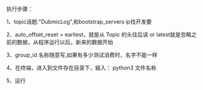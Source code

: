 执行步骤：

1、topic话题:"DubmicLog",和bootstrap_servers ip找开发要

2、auto_offset_reset = earliest，就是从 Topic 的头往后读 or latest就是忽略之前的数据，从程序运行以后，新来的数据开始

3、group_id 名称随意写,如果有多少测试消费时，名字不能一样

4、在终端，进入到文件存在目录下，输入： python3 文件名称

5、运行

